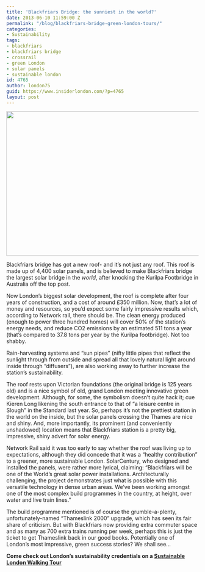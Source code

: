 ```yaml
---
title: 'Blackfriars Bridge: the sunniest in the world?'
date: 2013-06-10 11:59:00 Z
permalink: "/blog/blackfriars-bridge-green-london-tours/"
categories:
- Sustainability
tags:
- blackfriars
- blackfriars bridge
- crossrail
- green London
- solar panels
- sustainable london
id: 4765
author: london75
guid: https://www.insiderlondon.com/?p=4765
layout: post
---
```


<a href="/blog/blackfriars-bridge-green-london-tours/" rel="attachment wp-att-4846"><img class="aligncenter size-full wp-image-4846" alt="" src="/wp-content/uploads/2013/03/blackfriars-solar-panel.jpg" width="569" height="379" /></a>

Blackfriars bridge has got a new roof- and it&#8217;s not just any roof. This roof is made up of 4,400 solar panels, and is believed to make Blackfriars bridge the largest solar bridge in the _world_, after knocking the Kurilpa Footbridge in Australia off the top post.

Now London&#8217;s biggest solar development, the roof is complete after four years of construction, and a cost of around £350 million. Now, that&#8217;s a lot of money and resources, so you&#8217;d expect some fairly impressive results which, according to Network rail, there should be. The clean energy produced (enough to power three hundred homes) will cover 50% of the station&#8217;s energy needs, and reduce CO2 emissions by an estimated 511 tons a year (that&#8217;s compared to 37.8 tons per year by the Kurilpa footbridge). Not too shabby.

Rain-harvesting systems and &#8220;sun pipes&#8221; (nifty little pipes that reflect the sunlight through from outside and spread all that lovely natural light around inside through &#8220;diffusers&#8221;), are also working away to further increase the station&#8217;s sustainability.

The roof rests upon Victorian foundations (the original bridge is 125 years old) and is a nice symbol of old, grand London meeting innovative green development. Although, for some, the symbolism doesn&#8217;t quite hack it; cue Kieren Long likening the south entrance to that of &#8220;a leisure centre in Slough&#8221; in the Standard last year. So, perhaps it&#8217;s not the prettiest station in the world on the inside, but the solar panels crossing the Thames are nice and shiny. And, more importantly, its prominent (and conveniently unshadowed) location means that Blackfriars station is a pretty big, impressive, shiny advert for solar energy.

Network Rail said it was too early to say whether the roof was living up to expectations, although they did concede that it was a &#8220;healthy contribution&#8221; to a greener, more sustainable London. SolarCentury, who designed and installed the panels, were rather more lyrical, claiming: &#8220;Blackfriars will be one of the World&#8217;s great solar power installations. Architecturally challenging, the project demonstrates just what is possible with this versatile technology in dense urban areas. We’ve been working amongst one of the most complex build programmes in the country, at height, over water and live train lines.&#8221;

The build programme mentioned is of course the grumble-a-plenty, unfortunately-named &#8220;Thameslink 2000&#8221; upgrade, which has seen its fair share of criticism. But with Blackfriars now providing extra commuter space and as many as 700 extra trains running per week, perhaps this is just the ticket to get Thameslink back in our good books. Potentially one of London&#8217;s most impressive, green success stories? We shall see&#8230;

**Come check out London’s sustainability credentials on a [Sustainable London Walking Tour](https://www.insiderlondon.com/london/educational-tours/sustainable-london-architecture-tour/#sustainable-london-tour)**
